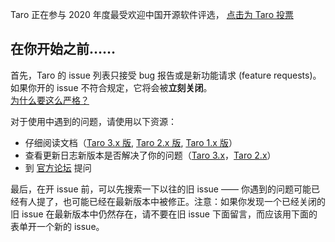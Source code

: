 
Taro 正在参与 2020 年度最受欢迎中国开源软件评选， [点击为 Taro 投票](https://www.oschina.net/project/top_cn_2020?utm_source=projectdetail#taro)

## 在你开始之前……

首先，Taro 的 issue 列表只接受 bug 报告或是新功能请求 (feature requests)。如果你开的 issue 不符合规定，它将会被**立刻关闭**。<br>[为什么要这么严格？](#why-strict)

对于使用中遇到的问题，请使用以下资源：

- 仔细阅读文档（[Taro 3.x 版](https://taro-docs.jd.com/taro/docs/README), [Taro 2.x 版](https://taro-docs.jd.com/taro/docs/2.x/README), [Taro 1.x 版](https://taro-docs.jd.com/taro/docs/1.x/README)）
- 查看更新日志新版本是否解决了你的问题（[Taro 3.x](https://github.com/NervJS/taro/releases)，[Taro 2.x](https://github.com/NervJS/taro/blob/2.x/CHANGELOG.md)）
- 到 [官方论坛](https://taro-club.jd.com/) 提问

最后，在开 issue 前，可以先搜索一下以往的旧 issue —— 你遇到的问题可能已经有人提了，也可能已经在最新版本中被修正。注意：如果你发现一个已经关闭的旧 issue 在最新版本中仍然存在，请不要在旧 issue 下面留言，而应该用下面的表单开一个新的 issue。
